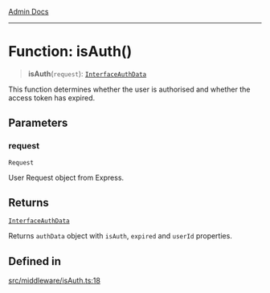 [Admin Docs](/)

***

# Function: isAuth()

> **isAuth**(`request`): [`InterfaceAuthData`](../interfaces/InterfaceAuthData.md)

This function determines whether the user is authorised and whether the access token has expired.

## Parameters

### request

`Request`

User Request object from Express.

## Returns

[`InterfaceAuthData`](../interfaces/InterfaceAuthData.md)

Returns `authData` object with `isAuth`, `expired` and `userId` properties.

## Defined in

[src/middleware/isAuth.ts:18](https://github.com/Suyash878/talawa-api/blob/cfd688207611ba245c99edd8dbaccb2cdbf6a043/src/middleware/isAuth.ts#L18)
